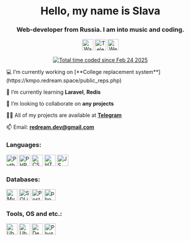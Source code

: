 <h1 align="center">Hello, my name is Slava</h1>
<h3 align="center">Web-developer from Russia. I am into music and coding.</h3>

<p align="center"> 
<a href="https://wakatime.com/@redream"><img src="https://img.shields.io/badge/WakaTime-000000?style=for-the-badge&logo=WakaTime&logoColor=white" alt="WakaTime" height="30"></a>
<a href="https://t.me/re_dream"><img src="https://img.shields.io/badge/Telegram-2CA5E0?style=for-the-badge&logo=telegram&logoColor=white" alt="Telegram" height="30"></a>
<a href="https://redream.space"><img src="https://img.shields.io/badge/website-000000?style=for-the-badge&logo=About.me&logoColor=white" alt="Website" height="30"></a>
</p>
<p align="center"> 
<a href="https://wakatime.com/@c61c23be-3d12-4273-ac79-0ea2df3df7dd"><img src="https://wakatime.com/badge/user/c61c23be-3d12-4273-ac79-0ea2df3df7dd.svg" alt="Total time coded since Feb 24 2025" /></a>
</p>
💻 I’m currently working on [**College replacement system**](https://kmpo.redream.space/public_reps.php)

🌱 I’m currently learning **Laravel**, **Redis**

👯 I’m looking to collaborate on **any projects**

👨‍💻 All of my projects are available at [**Telegram**](https://redream_dev.t.me/)

📫 Email: **redream.dev@gmail.com**



<h3 align="left">Languages:</h3>

<p align="left">
<img src="https://img.shields.io/badge/Python-FFD43B?style=for-the-badge&logo=python&logoColor=blue" alt="Python" height="30">
<img src="https://img.shields.io/badge/PHP-777BB4?style=for-the-badge&logo=php&logoColor=white" alt="PHP" height="30">
<img src="https://img.shields.io/badge/CSS3-1572B6?style=for-the-badge&logo=css3&logoColor=white" alt="CSS" height="30">
<img src="https://img.shields.io/badge/HTML5-E34F26?style=for-the-badge&logo=html5&logoColor=white" alt="HTML" height="30">
<img src="https://img.shields.io/badge/JavaScript-323330?style=for-the-badge&logo=javascript&logoColor=F7DF1E" alt="JS" height="30">
</p>

<h3 align="left">Databases:</h3>
<p align="left">
<img src="https://img.shields.io/badge/MySQL-005C84?style=for-the-badge&logo=mysql&logoColor=white" alt="MySQL" height="30">
<img src="https://img.shields.io/badge/Sqlite-003B57?style=for-the-badge&logo=sqlite&logoColor=white" alt="SQLite" height="30">
<img src="https://img.shields.io/badge/PostgreSQL-316192?style=for-the-badge&logo=postgresql&logoColor=white" alt="PostgreSQL" height="30">
<img src="https://img.shields.io/badge/phpmyadmin-6C78AF?style=for-the-badge&logo=phpmyadmin&logoColor=white" alt="phpMyAdmin" height="30">

</p>

<h3 align="left">Tools, OS and etc.:</h3>
<p align="left">
<img src="https://img.shields.io/badge/GIT-E44C30?style=for-the-badge&logo=git&logoColor=white" alt="Ubuntu" height="30">
<img src="https://img.shields.io/badge/Ubuntu-E95420?style=for-the-badge&logo=ubuntu&logoColor=white" alt="Ubuntu" height="30">
<img src="https://img.shields.io/badge/Debian-A81D33?style=for-the-badge&logo=debian&logoColor=white" alt="Debian" height="30">
<img src="https://img.shields.io/badge/Adobe%20Photoshop-31A8FF?style=for-the-badge&logo=Adobe%20Photoshop&logoColor=black" alt="Photoshop" height="30">
</p>
